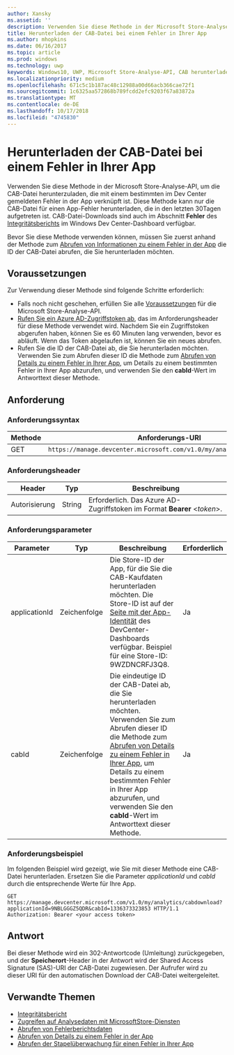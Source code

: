 ```yaml
---
author: Xansky
ms.assetid: ''
description: Verwenden Sie diese Methode in der Microsoft Store-Analyse-API, um die CAB-Datei für einen Fehler in der App herunterzuladen.
title: Herunterladen der CAB-Datei bei einem Fehler in Ihrer App
ms.author: mhopkins
ms.date: 06/16/2017
ms.topic: article
ms.prod: windows
ms.technology: uwp
keywords: Windows10, UWP, Microsoft Store-Analyse-API, CAB herunterladen
ms.localizationpriority: medium
ms.openlocfilehash: 671c5c1b187ac48c12988a00d66acb366cae72f1
ms.sourcegitcommit: 1c6325aa572868b789fcdd2efc9203f67a83872a
ms.translationtype: MT
ms.contentlocale: de-DE
ms.lasthandoff: 10/17/2018
ms.locfileid: "4745830"
---
```

# <a name="download-the-cab-file-for-an-error-in-your-app"></a>Herunterladen der CAB-Datei bei einem Fehler in Ihrer App

Verwenden Sie diese Methode in der Microsoft Store-Analyse-API, um die CAB-Datei herunterzuladen, die mit einem bestimmten im Dev Center gemeldeten Fehler in der App verknüpft ist. Diese Methode kann nur die CAB-Datei für einen App-Fehler herunterladen, die in den letzten 30Tagen aufgetreten ist. CAB-Datei-Downloads sind auch im Abschnitt **Fehler** des [Integritätsberichts](../publish/health-report.md) im Windows Dev Center-Dashboard verfügbar.

Bevor Sie diese Methode verwenden können, müssen Sie zuerst anhand der Methode zum [Abrufen von Informationen zu einem Fehler in der App](get-details-for-an-error-in-your-app.md) die ID der CAB-Datei abrufen, die Sie herunterladen möchten.

## <a name="prerequisites"></a>Voraussetzungen


Zur Verwendung dieser Methode sind folgende Schritte erforderlich:

* Falls noch nicht geschehen, erfüllen Sie alle [Voraussetzungen](access-analytics-data-using-windows-store-services.md#prerequisites) für die Microsoft Store-Analyse-API.
* [Rufen Sie ein Azure AD-Zugriffstoken ab](access-analytics-data-using-windows-store-services.md#obtain-an-azure-ad-access-token), das im Anforderungsheader für diese Methode verwendet wird. Nachdem Sie ein Zugriffstoken abgerufen haben, können Sie es 60 Minuten lang verwenden, bevor es abläuft. Wenn das Token abgelaufen ist, können Sie ein neues abrufen.
* Rufen Sie die ID der CAB-Datei ab, die Sie herunterladen möchten. Verwenden Sie zum Abrufen dieser ID die Methode zum [Abrufen von Details zu einem Fehler in Ihrer App](get-details-for-an-error-in-your-app.md), um Details zu einem bestimmten Fehler in Ihrer App abzurufen, und verwenden Sie den **cabId**-Wert im Antworttext dieser Methode.

## <a name="request"></a>Anforderung


### <a name="request-syntax"></a>Anforderungssyntax

| Methode | Anforderungs-URI                                                          |
|--------|----------------------------------------------------------------------|
| GET    | ```https://manage.devcenter.microsoft.com/v1.0/my/analytics/cabdownload``` |


### <a name="request-header"></a>Anforderungsheader

| Header        | Typ   | Beschreibung                                                                 |
|---------------|--------|-----------------------------------------------------------------------------|
| Autorisierung | String | Erforderlich. Das Azure AD-Zugriffstoken im Format **Bearer** &lt;*token*&gt;. |


### <a name="request-parameters"></a>Anforderungsparameter

| Parameter        | Typ   |  Beschreibung      |  Erforderlich  |
|---------------|--------|---------------|------|
| applicationId | Zeichenfolge | Die Store-ID der App, für die Sie die CAB-Kaufdaten herunterladen möchten. Die Store-ID ist auf der [Seite mit der App-Identität](../publish/view-app-identity-details.md) des DevCenter-Dashboards verfügbar. Beispiel für eine Store-ID: 9WZDNCRFJ3Q8. |  Ja  |
| cabId | Zeichenfolge | Die eindeutige ID der CAB-Datei ab, die Sie herunterladen möchten. Verwenden Sie zum Abrufen dieser ID die Methode zum [Abrufen von Details zu einem Fehler in Ihrer App](get-details-for-an-error-in-your-app.md), um Details zu einem bestimmten Fehler in Ihrer App abzurufen, und verwenden Sie den **cabId**-Wert im Antworttext dieser Methode. |  Ja  |

 
### <a name="request-example"></a>Anforderungsbeispiel

Im folgenden Beispiel wird gezeigt, wie Sie mit dieser Methode eine CAB-Datei herunterladen. Ersetzen Sie die Parameter *applicationId* und *cabId* durch die entsprechende Werte für Ihre App.

```syntax
GET https://manage.devcenter.microsoft.com/v1.0/my/analytics/cabdownload?applicationId=9NBLGGGZ5QDR&cabId=1336373323853 HTTP/1.1
Authorization: Bearer <your access token>
```

## <a name="response"></a>Antwort

Bei dieser Methode wird ein 302-Antwortcode (Umleitung) zurückgegeben, und der **Speicherort**-Header in der Antwort wird der Shared Access Signature (SAS)-URI der CAB-Datei zugewiesen. Der Aufrufer wird zu dieser URI für den automatischen Download der CAB-Datei weitergeleitet.

## <a name="related-topics"></a>Verwandte Themen

* [Integritätsbericht](../publish/health-report.md)
* [Zugreifen auf Analysedaten mit MicrosoftStore-Diensten](access-analytics-data-using-windows-store-services.md)
* [Abrufen von Fehlerberichtsdaten](get-error-reporting-data.md)
* [Abrufen von Details zu einem Fehler in der App](get-details-for-an-error-in-your-app.md)
* [Abrufen der Stapelüberwachung für einen Fehler in Ihrer App](get-the-stack-trace-for-an-error-in-your-app.md)
